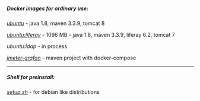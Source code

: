 ##### Docker images for ordinary use:

*[ubuntu](https://github.com/solairerove/docker/tree/master/ubuntu)* - java 1.8, maven 3.3.9, tomcat 8

*[ubuntu:liferay](https://github.com/solairerove/docker/tree/master/ubuntu-liferay)* - 1096 MB - java 1.8, maven 3.3.9, liferay 6.2, tomcat 7

*ubuntu:ldap* - in process

*[jmeter-grafan](https://github.com/solairerove/jmeter-grafana)* - maven project with docker-compose
___

##### Shell for preinstall:

*[setup.sh](https://github.com/solairerove/docker/tree/master/shell)* - for debian like distributions
